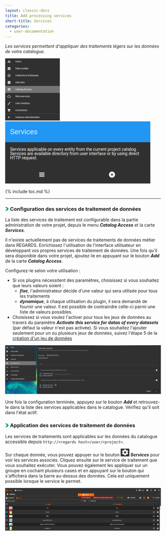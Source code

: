 ```yaml
---
layout: classic-docs
title: Add processing services
short-title: Services
categories:
  - user-documentation
---
```



<i>Les services permettent d'appliquer des traitements légers sur les données de votre catalogue.</i> 

<img src="/assets/images/user-documentation/6-catalog-consultation/protocols/catalog-access-menu.png" alt="user menu" height="200"> 
<img src="/assets/images/user-documentation/7-data-services/processing-services/processing-services-card.png" alt="user menu" height="200"> 

{% include toc.md %}

*****************


### <img src="/assets/images/user-documentation/doc-icons/right-arrow.png" alt="arrow" height="12"> Configuration des services de traitement de données

La liste des services de traitement est configurable dans la partie administration de votre projet, depuis le menu ***Catalog Access*** et la carte ***Services***. 

Il n'existe actuellement pas de services de traitements de données métier dans REGARDS. Enrichissez l'utilisation de l'interface utilisateur en développant vos propres services de traitement de données. Une fois qu'il sera disponible dans votre projet, ajoutez-le en appuyant sur le bouton ***Add*** de la carte ***Catalog Access***.

Configurez-le selon votre utilisation :
- Si vos plugins nécessitent des paramètres, choisissez si vous souhaitez que leurs valeurs soient :
  - ***fixe***, l'administrateur décide d'une valeur qui sera utilisée pour tous les traitements
  - ***dynamique***, à chaque utilisation du plugin, il sera demandé de fournir une valeur. Il est possible de contraindre celle-ci parmi une liste de valeurs possibles.
- Choisissez si vous voulez l'activer pour tous les jeux de données au travers du paramètre ***Activate this service for datas of every datasets*** (par défaut la valeur n'est pas activée). Si vous souhaitez l'ajouter seulement pour un ou plusieurs jeux de données, suivez l'étape 5 de la [création d'un jeu de données](/user-documentation/3-data-organization/dataset-collection)

<div align="center">
  <img src="/assets/images/user-documentation/7-data-services/processing-services/service-create.png" alt="create service" width="800"> 
</div>

Une fois la configuration terminée, appuyez sur le bouton ***Add*** et retrouvez-le dans la liste des services applicables dans le catalogue. Vérifiez qu'il soit dans l'état actif.


### <img src="/assets/images/user-documentation/doc-icons/right-arrow.png" alt="arrow" height="12"> Application des services de traitement de données

Les services de traitements sont applicables sur les données du catalogue accessible depuis `http://<regards host>/user/<project>`.

Sur chaque donnée, vous pouvez appuyer sur le bouton <img src="/assets/images/user-documentation/regards-icons/admin/gear-wheel.png" alt="gear wheel" height="25"> ***Services*** pour voir les services associés. Cliquez ensuite sur le service de traitement que vous souhaitez exécuter. Vous pouvez également les appliquer sur un groupe en cochant plusieurs cases et en appuyant sur le bouton qui s'affichera dans la barre au-dessus des données. Cela est uniquement possible lorsque le service le permet.

<div align="center">
  <img src="/assets/images/user-documentation/7-data-services/processing-services/catalog-processing-services.png" alt="services" width="800"> 
</div>